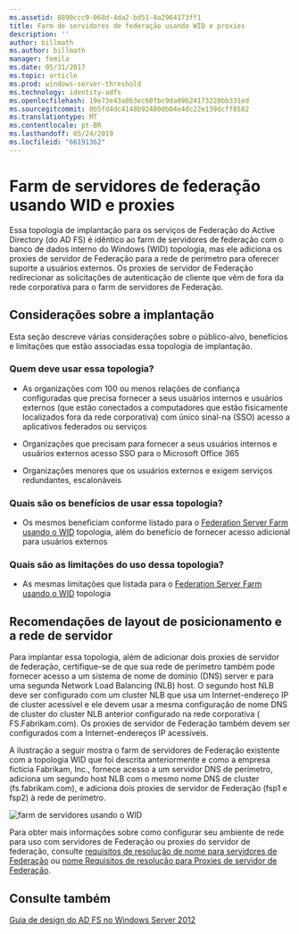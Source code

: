```yaml
---
ms.assetid: 8890ccc9-068d-4da2-bd51-8a2964173ff1
title: Farm de servidores de federação usando WID e proxies
description: ''
author: billmath
ms.author: billmath
manager: femila
ms.date: 05/31/2017
ms.topic: article
ms.prod: windows-server-threshold
ms.technology: identity-adfs
ms.openlocfilehash: 19e73e43a863ec60fbc9da09b24173220bb331ed
ms.sourcegitcommit: 0b5fd4dc4148b92480db04e4dc22e139dcff8582
ms.translationtype: MT
ms.contentlocale: pt-BR
ms.lasthandoff: 05/24/2019
ms.locfileid: "66191362"
---
```

# <a name="federation-server-farm-using-wid-and-proxies"></a>Farm de servidores de federação usando WID e proxies

Essa topologia de implantação para os serviços de Federação do Active Directory \(do AD FS\) é idêntico ao farm de servidores de federação com o banco de dados interno do Windows \(WID\) topologia, mas ele adiciona os proxies de servidor de Federação para a rede de perímetro para oferecer suporte a usuários externos. Os proxies de servidor de Federação redirecionar as solicitações de autenticação de cliente que vêm de fora da rede corporativa para o farm de servidores de Federação.  
  
## <a name="deployment-considerations"></a>Considerações sobre a implantação  
Esta seção descreve várias considerações sobre o público-alvo, benefícios e limitações que estão associadas essa topologia de implantação.  
  
### <a name="who-should-use-this-topology"></a>Quem deve usar essa topologia?  
  
-   As organizações com 100 ou menos relações de confiança configuradas que precisa fornecer a seus usuários internos e usuários externos \(que estão conectados a computadores que estão fisicamente localizados fora da rede corporativa\) com único sinal\-na \(SSO\) acesso a aplicativos federados ou serviços  
  
-   Organizações que precisam para fornecer a seus usuários internos e usuários externos acesso SSO para o Microsoft Office 365  
  
-   Organizações menores que os usuários externos e exigem serviços redundantes, escalonáveis  
  
### <a name="what-are-the-benefits-of-using-this-topology"></a>Quais são os benefícios de usar essa topologia?  
  
-   Os mesmos beneficiam conforme listado para o [Federation Server Farm usando o WID](Federation-Server-Farm-Using-WID-2012.md) topologia, além do benefício de fornecer acesso adicional para usuários externos  
  
### <a name="what-are-the-limitations-of-using-this-topology"></a>Quais são as limitações do uso dessa topologia?  
  
-   As mesmas limitações que listada para o [Federation Server Farm usando o WID](Federation-Server-Farm-Using-WID-2012.md) topologia  
  
## <a name="server-placement-and-network-layout-recommendations"></a>Recomendações de layout de posicionamento e a rede de servidor  
Para implantar essa topologia, além de adicionar dois proxies de servidor de federação, certifique-se de que sua rede de perímetro também pode fornecer acesso a um sistema de nome de domínio \(DNS\) server e para uma segunda Network Load Balancing \(NLB\) host. O segundo host NLB deve ser configurado com um cluster NLB que usa um Internet\-endereço IP de cluster acessível e ele devem usar a mesma configuração de nome DNS de cluster do cluster NLB anterior configurado na rede corporativa \( FS.Fabrikam.com\). Os proxies de servidor de Federação também devem ser configurados com a Internet\-endereços IP acessíveis.  
  
A ilustração a seguir mostra o farm de servidores de Federação existente com a topologia WID que foi descrita anteriormente e como a empresa fictícia Fabrikam, Inc., fornece acesso a um servidor DNS de perímetro, adiciona um segundo host NLB com o mesmo nome DNS de cluster \(fs.fabrikam.com\), e adiciona dois proxies de servidor de Federação \(fsp1 e fsp2\) à rede de perímetro.  
  
![farm de servidores usando o WID](media/FarmWIDProxies.gif)  
  
Para obter mais informações sobre como configurar seu ambiente de rede para uso com servidores de Federação ou proxies do servidor de federação, consulte [requisitos de resolução de nome para servidores de Federação](Name-Resolution-Requirements-for-Federation-Servers.md) ou [nome Requisitos de resolução para Proxies de servidor de Federação](Name-Resolution-Requirements-for-Federation-Server-Proxies.md).  
  
## <a name="see-also"></a>Consulte também
[Guia de design do AD FS no Windows Server 2012](AD-FS-Design-Guide-in-Windows-Server-2012.md)
